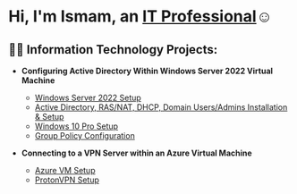 <h1>Hi, I'm Ismam, an <a href="https://www.linkedin.com/in/ismam-ahmed-033037254">IT Professional</a>☺</h1>

<h2>👨‍💻 Information Technology Projects:</h2>

- <b>Configuring Active Directory Within Windows Server 2022 Virtual Machine</b>
  - [Windows Server 2022 Setup](https://github.com/ismamrafidahmed/server2022-setup)
  - [Active Directory, RAS/NAT, DHCP, Domain Users/Admins Installation & Setup](https://github.com/ismamrafidahmed/active-directory-ras-dhcp-setup/tree/main)
  - [Windows 10 Pro Setup](https://github.com/ismamrafidahmed/windows-10-pro-setup/tree/main)
  - [Group Policy Configuration](https://github.com/ismamrafidahmed/group-policy-configuration)

- <b>Connecting to a VPN Server within an Azure Virtual Machine</b>
  - [Azure VM Setup](https://github.com/ismamrafidahmed/vpn-lab)
  - [ProtonVPN Setup](https://github.com/ismamrafidahmed/vpn-lab-continued/tree/main)
